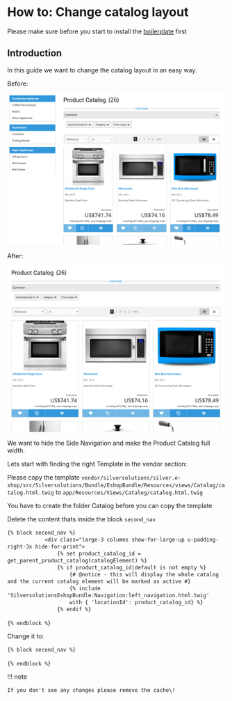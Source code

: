 # How to: Change catalog layout

Please make sure before you start to install the [boilerplate](extending_the_frontend.md) first

## Introduction

In this guide we want to change the catalog layout in an easy way.

Before:

![](../img/extending_the_frontend_2.png)

After:

![](../img/extending_the_frontend_3.png)

We want to hide the Side Navigation and make the Product Catalog full width.

Lets start with finding the right Template in the vendor section:

Please copy the template `vendor/silversolutions/silver.e-shop/src/Silversolutions/Bundle/EshopBundle/Resources/views/Catalog/catalog.html.twig` to `app/Resources/Views/Catalog/catalog.html.twig`

You have to create the folder Catalog before you can copy the template

Delete the content thats inside the block `second_nav`

``` html+twig
{% block second_nav %}
            <div class="large-3 columns show-for-large-up u-padding-right-3x hide-for-print">
                {% set product_catalog_id = get_parent_product_catalog(catalogElement) %}
                {% if product_catalog_id|default is not empty %}
                    {# @notice - this will display the whole catalog and the current catalog element will be marked as active #}
                    {% include 'SilversolutionsEshopBundle:Navigation:left_navigation.html.twig'
                    with { 'locationId': product_catalog_id} %}
                {% endif %}
            
{% endblock %}
```

Change it to:

``` html+twig
{% block second_nav %}
           
{% endblock %}
```

!!! note

    If you don't see any changes please remove the cache\!

